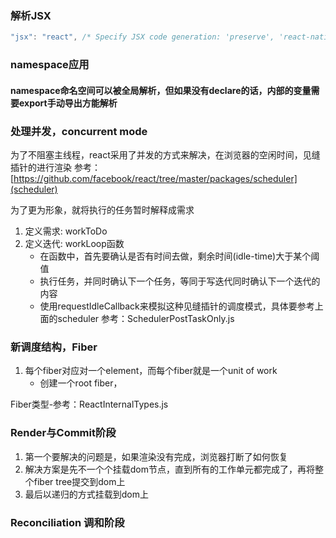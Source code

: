 ### 解析JSX
```javascript
"jsx": "react", /* Specify JSX code generation: 'preserve', 'react-native', or 'react'. */
```

### namespace应用
#### namespace命名空间可以被全局解析，但如果没有declare的话，内部的变量需要export手动导出方能解析

### 处理并发，concurrent mode
为了不阻塞主线程，react采用了并发的方式来解决，在浏览器的空闲时间，见缝插针的进行渲染
参考：[https://github.com/facebook/react/tree/master/packages/scheduler](scheduler)

为了更为形象，就将执行的任务暂时解释成需求
1. 定义需求: workToDo
2. 定义迭代: workLoop函数
    - 在函数中，首先要确认是否有时间去做，剩余时间(idle-time)大于某个阈值
    - 执行任务，并同时确认下一个任务，等同于写迭代同时确认下一个迭代的内容
    - 使用requestIdleCallback来模拟这种见缝插针的调度模式，具体要参考上面的scheduler
参考：SchedulerPostTaskOnly.js

### 新调度结构，Fiber
1. 每个fiber对应对一个element，而每个fiber就是一个unit of work
    - 创建一个root fiber，


Fiber类型-参考：ReactInternalTypes.js

### Render与Commit阶段
1. 第一个要解决的问题是，如果渲染没有完成，浏览器打断了如何恢复
2. 解决方案是先不一个个挂载dom节点，直到所有的工作单元都完成了，再将整个fiber tree提交到dom上
3. 最后以递归的方式挂载到dom上

### Reconciliation 调和阶段